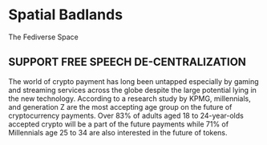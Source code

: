 # Spatial Badlands
The Fediverse Space

## SUPPORT FREE SPEECH  DE-CENTRALIZATION

The world of crypto payment has long been untapped especially by gaming and streaming services across the globe despite the large potential lying in the new technology. According to a research study by KPMG, millennials, and generation Z are the most accepting age group on the future of cryptocurrency payments. Over 83% of adults aged 18 to 24-year-olds accepted crypto will be a part of the future payments while 71% of Millennials age 25 to 34 are also interested in the future of tokens. 
